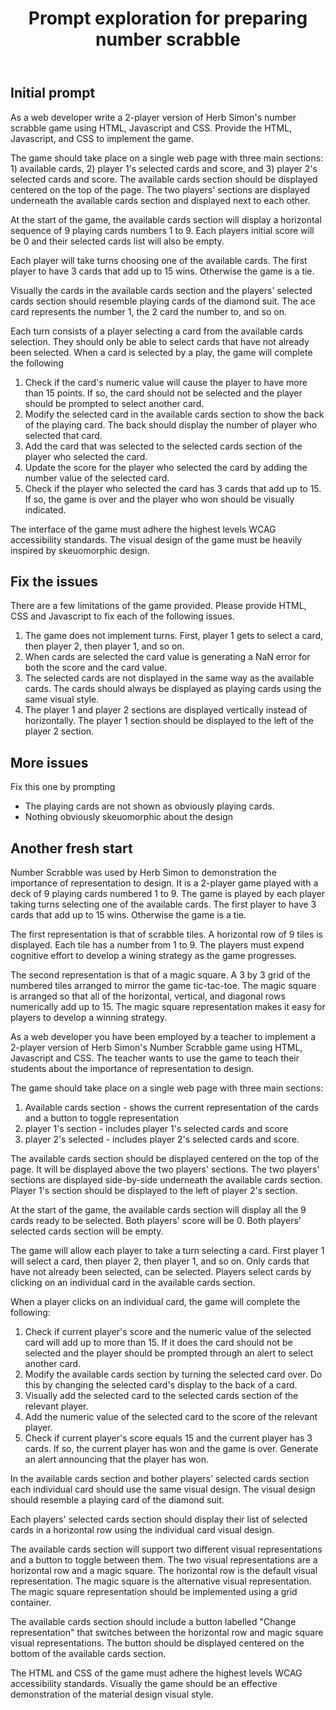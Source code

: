 ﻿---
backlinks:
- title: Number Scrabble - web implementation
  url: /sense/CASA/number-scrabble-web.html
title: Prompt exploration for preparing number scrabble
type: note
---
## Initial prompt

As a web developer write a 2-player version of Herb Simon's number scrabble game using HTML, Javascript and CSS.  Provide the HTML, Javascript, and CSS to implement the game. 

The game should take place on a single web page with three main sections: 1) available cards, 2) player 1's selected cards and score, and 3) player 2's selected cards and score. The available cards section should be displayed centered on the top of the page. The two players' sections are displayed underneath the available cards section and displayed next to each other.

At the start of the game, the available cards section will display a horizontal sequence of 9 playing cards numbers 1 to 9. Each players initial score will be 0 and their selected cards list will also be empty.

Each player will take turns choosing one of the available cards. The first player to have 3 cards that add up to 15 wins. Otherwise the game is a tie. 

Visually the cards in the available cards section and the players' selected cards section should resemble playing cards of the diamond suit. The ace card represents the number 1, the 2 card the number to, and so on. 

Each turn consists of a player selecting a card from the available cards selection. They should only be able to select cards that have not already been selected. When a card is selected by a play, the game will complete the following
1. Check if the card's numeric value will cause the player to have more than 15 points. If so, the card should not be selected and the player should be prompted to select another card.
2. Modify the selected card in the available cards section to show the back of the playing card. The back should display the number of player who selected that card.
3. Add the card that was selected to the selected cards section of the player who selected the card.
4. Update the score for the player who selected the card by adding the number value of the selected card.
5. Check if the player who selected the card has 3 cards that add up to 15. If so, the game is over and the player who won should be visually indicated.

The interface of the game must adhere the highest levels WCAG accessibility standards.  The visual design of the game must be heavily inspired by skeuomorphic design.

## Fix the issues 

There are a few limitations of the game provided. Please provide HTML, CSS and Javascript to fix each of the following issues. 

1. The game does not implement turns. First, player 1 gets to select a card, then player 2, then player 1, and so on.
2. When cards are selected the card value is generating a NaN error for both the score and the card value.
3. The selected cards are not displayed in the same way as the available cards. The cards should always be displayed as playing cards using the same visual style.
4. The player 1 and player 2 sections are displayed vertically instead of horizontally. The player 1 section should be displayed to the left of the player 2 section.

## More issues 



Fix this one by prompting
- The playing cards are not shown as obviously playing cards. 
- Nothing obviously skeuomorphic about the design


## Another fresh start 

Number Scrabble was used by Herb Simon to demonstration the importance of representation to design. It is a 2-player game played with a deck of 9 playing cards numbered 1 to 9. The game is played by each player taking turns selecting one of the available cards. The first player to have 3 cards that add up to 15 wins. Otherwise the game is a tie. 

The first representation is that of scrabble tiles. A horizontal row of 9 tiles is displayed. Each tile has a number from 1 to 9. The players must expend cognitive effort to develop a wining strategy as the game progresses.

The second representation is that of a magic square. A 3 by 3 grid of the numbered tiles arranged to mirror the game tic-tac-toe. The magic square is arranged so that all of the horizontal, vertical, and diagonal rows numerically add up to 15. The magic square representation makes it easy for players to develop a winning strategy.

As a web developer you have been employed by a teacher to implement a 2-player version of Herb Simon's Number Scrabble game using HTML, Javascript and CSS. The teacher wants to use the game to teach their students about the importance of representation to design.

The game should take place on a single web page with three main sections: 
1. Available cards section - shows the current representation of the cards and a button to toggle representation
2. player 1's section - includes player 1's selected cards and score
3. player 2's selected - includes player 2's selected cards and score. 

The available cards section should be displayed centered on the top of the page. It will be displayed above the two players' sections. The two players' sections are displayed side-by-side underneath the available cards section. Player 1's section should be displayed to the left of player 2's section.

At the start of the game, the available cards section will display all the 9 cards ready to be selected. Both players' score will be 0. Both players' selected cards section will be empty. 

The game will allow each player to take a turn selecting a card.  First player 1 will select a card, then player 2, then player 1, and so on.  Only cards that have not already been selected, can be selected. Players select cards by clicking on an individual card in the available cards section. 

When a player clicks on an individual card, the game will complete the following:
1. Check if current player's score and the numeric value of the selected card will add up to more than 15. If it does the card should not be selected and the player should be prompted through an alert to select another card.
2. Modify the available cards section by turning the selected card over. Do this by changing the selected card's display to the back of a card.
4. Visually add the selected card to the selected cards section of the relevant player.
5. Add the numeric value of the selected card to the score of the relevant player. 
6. Check if current player's score equals 15 and the current player has 3 cards. If so, the current player has won and the game is over. Generate an alert announcing that the player has won.

In the available cards section and bother players' selected cards section each individual card should use the same visual design. The visual design should resemble a playing card of the diamond suit. 

Each players' selected cards section should display their list of selected cards in a horizontal row using the individual card visual design.

The available cards section will support two different visual representations and a button to toggle between them. The two visual representations are a horizontal row and a magic square. The horizontal row is the default visual representation. The magic square is the alternative visual representation. The magic square representation should be implemented using a grid container.

The available cards section should include a button labelled "Change representation" that switches between the horizontal row and magic square visual representations. The button should be displayed centered on the bottom of the available cards section. 

The HTML and CSS of the game must adhere the highest levels WCAG accessibility standards.  Visually the game should be an effective demonstration of the material design visual style.